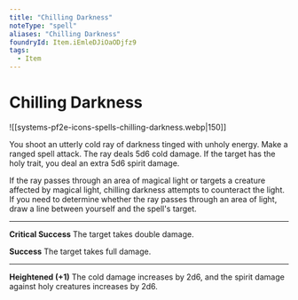 ```yaml
---
title: "Chilling Darkness"
noteType: "spell"
aliases: "Chilling Darkness"
foundryId: Item.iEmleDJiOaODjfz9
tags:
  - Item
---
```


# Chilling Darkness
![[systems-pf2e-icons-spells-chilling-darkness.webp|150]]

You shoot an utterly cold ray of darkness tinged with unholy energy. Make a ranged spell attack. The ray deals 5d6 cold damage. If the target has the holy trait, you deal an extra 5d6 spirit damage.

If the ray passes through an area of magical light or targets a creature affected by magical light, chilling darkness attempts to counteract the light. If you need to determine whether the ray passes through an area of light, draw a line between yourself and the spell's target.

* * *

**Critical Success** The target takes double damage.

**Success** The target takes full damage.

* * *

**Heightened (+1)** The cold damage increases by 2d6, and the spirit damage against holy creatures increases by 2d6.
